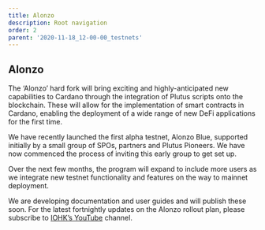 ```yaml
---
title: Alonzo
description: Root navigation
order: 2
parent: '2020-11-18_12-00-00_testnets'
---
```


## Alonzo

The ‘Alonzo’ hard fork will bring exciting and highly-anticipated new capabilities to Cardano through the integration of Plutus scripts onto the blockchain. These will allow for the implementation of smart contracts in Cardano, enabling the deployment of a wide range of new DeFi applications for the first time. 

We have recently launched the first alpha testnet, Alonzo Blue, supported initially by a small group of SPOs, partners and Plutus Pioneers. We have now commenced the process of inviting this early group to get set up.

Over the next few months, the program will expand to include more users as we integrate new testnet functionality and features on the way to mainnet deployment.

We are developing documentation and user guides and will publish these soon. For the latest fortnightly updates on the Alonzo rollout plan, please subscribe to [IOHK’s YouTube](https://www.youtube.com/channel/UCBJ0p9aCW-W82TwNM-z3V2w) channel.
